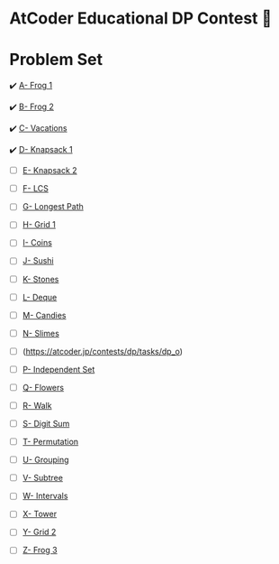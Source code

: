 # AtCoder Educational DP Contest 🐎


# Problem Set
:heavy_check_mark: [A- Frog 1](https://atcoder.jp/contests/dp/tasks/dp_a)

:heavy_check_mark: [B- Frog 2](https://atcoder.jp/contests/dp/tasks/dp_b)

:heavy_check_mark: [C- Vacations](https://atcoder.jp/contests/dp/tasks/dp_c)

:heavy_check_mark: [D- Knapsack 1](https://atcoder.jp/contests/dp/tasks/dp_d)

- [ ] [E- Knapsack 2](https://atcoder.jp/contests/dp/tasks/dp_e)

- [ ] [F- LCS](https://atcoder.jp/contests/dp/tasks/dp_f)

- [ ] [G- Longest Path](https://atcoder.jp/contests/dp/tasks/dp_g)

- [ ] [H- Grid 1](https://atcoder.jp/contests/dp/tasks/dp_h)

- [ ] [I- Coins](https://atcoder.jp/contests/dp/tasks/dp_i)

- [ ] [J- Sushi](https://atcoder.jp/contests/dp/tasks/dp_j)

- [ ] [K- Stones](https://atcoder.jp/contests/dp/tasks/dp_k)

- [ ] [L- Deque](https://atcoder.jp/contests/dp/tasks/dp_l)

- [ ] [M- Candies](https://atcoder.jp/contests/dp/tasks/dp_m)

- [ ] [N- Slimes](https://atcoder.jp/contests/dp/tasks/dp_n)

- [ ] (https://atcoder.jp/contests/dp/tasks/dp_o)

- [ ] [P- Independent Set](https://atcoder.jp/contests/dp/tasks/dp_p)

- [ ] [Q- Flowers](https://atcoder.jp/contests/dp/tasks/dp_q)

- [ ] [R- Walk](https://atcoder.jp/contests/dp/tasks/dp_r)

- [ ] [S- Digit Sum](https://atcoder.jp/contests/dp/tasks/dp_s)

- [ ] [T- Permutation](https://atcoder.jp/contests/dp/tasks/dp_t)

- [ ] [U- Grouping](https://atcoder.jp/contests/dp/tasks/dp_u)

- [ ] [V- Subtree](https://atcoder.jp/contests/dp/tasks/dp_v)

- [ ] [W- Intervals](https://atcoder.jp/contests/dp/tasks/dp_w)

- [ ] [X- Tower](https://atcoder.jp/contests/dp/tasks/dp_x)

- [ ] [Y- Grid 2](https://atcoder.jp/contests/dp/tasks/dp_y)

- [ ] [Z- Frog 3](https://atcoder.jp/contests/dp/tasks/dp_z)
